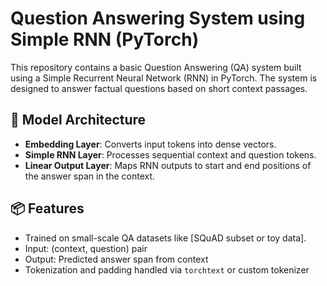 # Question Answering System using Simple RNN (PyTorch)

This repository contains a basic Question Answering (QA) system built using a Simple Recurrent Neural Network (RNN) in PyTorch. The system is designed to answer factual questions based on short context passages.

## 🧠 Model Architecture

- **Embedding Layer**: Converts input tokens into dense vectors.
- **Simple RNN Layer**: Processes sequential context and question tokens.
- **Linear Output Layer**: Maps RNN outputs to start and end positions of the answer span in the context.

## 📦 Features

- Trained on small-scale QA datasets like [SQuAD subset or toy data].
- Input: (context, question) pair
- Output: Predicted answer span from context
- Tokenization and padding handled via `torchtext` or custom tokenizer

